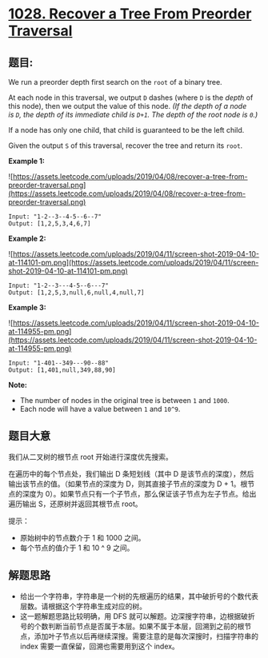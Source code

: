 # [1028. Recover a Tree From Preorder Traversal](https://leetcode.com/problems/recover-a-tree-from-preorder-traversal/)


## 题目:

We run a preorder depth first search on the `root` of a binary tree.

At each node in this traversal, we output `D` dashes (where `D` is the *depth* of this node), then we output the value of this node. *(If the depth of a node is `D`, the depth of its immediate child is `D+1`. The depth of the root node is `0`.)*

If a node has only one child, that child is guaranteed to be the left child.

Given the output `S` of this traversal, recover the tree and return its `root`.

**Example 1:**

![https://assets.leetcode.com/uploads/2019/04/08/recover-a-tree-from-preorder-traversal.png](https://assets.leetcode.com/uploads/2019/04/08/recover-a-tree-from-preorder-traversal.png)

    Input: "1-2--3--4-5--6--7"
    Output: [1,2,5,3,4,6,7]

**Example 2:**

![https://assets.leetcode.com/uploads/2019/04/11/screen-shot-2019-04-10-at-114101-pm.png](https://assets.leetcode.com/uploads/2019/04/11/screen-shot-2019-04-10-at-114101-pm.png)

    Input: "1-2--3---4-5--6---7"
    Output: [1,2,5,3,null,6,null,4,null,7]

**Example 3:**

![https://assets.leetcode.com/uploads/2019/04/11/screen-shot-2019-04-10-at-114955-pm.png](https://assets.leetcode.com/uploads/2019/04/11/screen-shot-2019-04-10-at-114955-pm.png)

    Input: "1-401--349---90--88"
    Output: [1,401,null,349,88,90]

**Note:**

- The number of nodes in the original tree is between `1` and `1000`.
- Each node will have a value between `1` and `10^9`.

## 题目大意

我们从二叉树的根节点 root 开始进行深度优先搜索。

在遍历中的每个节点处，我们输出 D 条短划线（其中 D 是该节点的深度），然后输出该节点的值。（如果节点的深度为 D，则其直接子节点的深度为 D + 1。根节点的深度为 0）。如果节点只有一个子节点，那么保证该子节点为左子节点。给出遍历输出 S，还原树并返回其根节点 root。


提示：

- 原始树中的节点数介于 1 和 1000 之间。
- 每个节点的值介于 1 和 10 ^ 9 之间。


## 解题思路

- 给出一个字符串，字符串是一个树的先根遍历的结果，其中破折号的个数代表层数。请根据这个字符串生成对应的树。
- 这一题解题思路比较明确，用 DFS 就可以解题。边深搜字符串，边根据破折号的个数判断当前节点是否属于本层。如果不属于本层，回溯到之前的根节点，添加叶子节点以后再继续深搜。需要注意的是每次深搜时，扫描字符串的 index 需要一直保留，回溯也需要用到这个 index。
